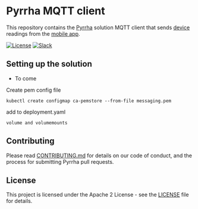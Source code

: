 # Pyrrha MQTT client

This repository contains the [Pyrrha](https://github.com/Code-and-Response/Prometeo) solution MQTT client that sends [device](https://github.com/Code-and-Response/Prometeo-Firmware) readings from the [mobile app](https://github.com/Code-and-Response/Prometeo-Mobile-App).

[![License](https://img.shields.io/badge/License-Apache2-blue.svg)](https://www.apache.org/licenses/LICENSE-2.0) [![Slack](https://img.shields.io/badge/Join-Slack-blue)](https://callforcode.org/slack)

## Setting up the solution

* To come

Create pem config file
```
kubectl create configmap ca-pemstore --from-file messaging.pem 
```

add to deployment.yaml
```
volume and volumemounts
```

## Contributing

Please read [CONTRIBUTING.md](CONTRIBUTING.md) for details on our code of conduct, and the process for submitting Pyrrha pull requests.

## License

This project is licensed under the Apache 2 License - see the [LICENSE](LICENSE) file for details.
